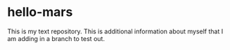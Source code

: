 # hello-mars
This is my text repository.  This is additional information about myself that I am adding in a branch to test out.
